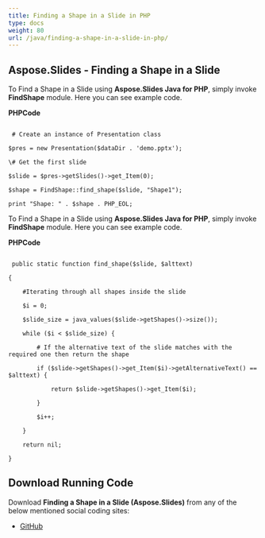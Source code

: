 ```yaml
---
title: Finding a Shape in a Slide in PHP
type: docs
weight: 80
url: /java/finding-a-shape-in-a-slide-in-php/
---
```


## **Aspose.Slides - Finding a Shape in a Slide**
To Find a Shape in a Slide using **Aspose.Slides Java for PHP**, simply invoke **FindShape** module. Here you can see example code.

**PHPCode**

```

 # Create an instance of Presentation class

$pres = new Presentation($dataDir . 'demo.pptx');

\# Get the first slide

$slide = $pres->getSlides()->get_Item(0);

$shape = FindShape::find_shape($slide, "Shape1");

print "Shape: " . $shape . PHP_EOL;

```

To Find a Shape in a Slide using **Aspose.Slides Java for PHP**, simply invoke **FindShape** module. Here you can see example code.

**PHPCode**

```

 public static function find_shape($slide, $alttext)

{

    #Iterating through all shapes inside the slide

    $i = 0;

    $slide_size = java_values($slide->getShapes()->size());

    while ($i < $slide_size) {

        # If the alternative text of the slide matches with the required one then return the shape

        if ($slide->getShapes()->get_Item($i)->getAlternativeText() == $alttext) {

            return $slide->getShapes()->get_Item($i);

        }

        $i++;

    }

    return nil;

}

```
## **Download Running Code**
Download **Finding a Shape in a Slide (Aspose.Slides)** from any of the below mentioned social coding sites:

- [GitHub](https://github.com/aspose-slides/Aspose.Slides-for-Java/blob/master/Plugins/Aspose_Slides_Java_for_PHP/src/aspose/slides/WorkingWithShapes/FindShape.php)
